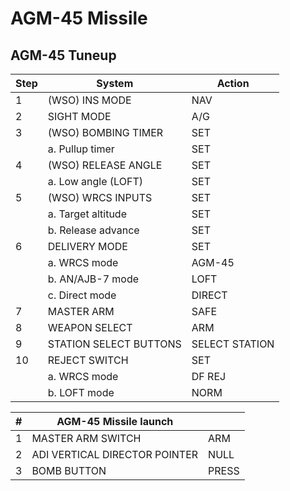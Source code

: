 # AGM-45 Missile

## AGM-45 Tuneup

| Step | System                 | Action         |
|----|------------------------|----------------|
| 1  | (WSO) INS MODE         | NAV            |
| 2  | SIGHT MODE             | A/G            |
| 3  | (WSO) BOMBING TIMER    | SET            |
|    | a. Pullup timer        | SET            |
| 4  | (WSO) RELEASE ANGLE    | SET            |
|    | a. Low angle (LOFT)    | SET            |
| 5  | (WSO) WRCS INPUTS      | SET            |
|    | a. Target altitude     | SET            |
|    | b. Release advance     | SET            |
| 6  | DELIVERY MODE          | SET            |
|    | a. WRCS mode           | AGM-45         |
|    | b. AN/AJB-7 mode       | LOFT           |
|    | c. Direct mode         | DIRECT         |
| 7  | MASTER ARM             | SAFE           |
| 8  | WEAPON SELECT          | ARM            |
| 9  | STATION SELECT BUTTONS | SELECT STATION |
| 10 | REJECT SWITCH          | SET            |
|    | a. WRCS mode           | DF REJ         |
|  | b. LOFT mode           | NORM           |

| # | AGM-45 Missile launch             |                |
|---|-----------------------------------|----------------|
| 1 | MASTER ARM SWITCH                 | ARM            |
| 2 | ADI VERTICAL DIRECTOR POINTER     | NULL           |
| 3 | BOMB BUTTON                       | PRESS          |